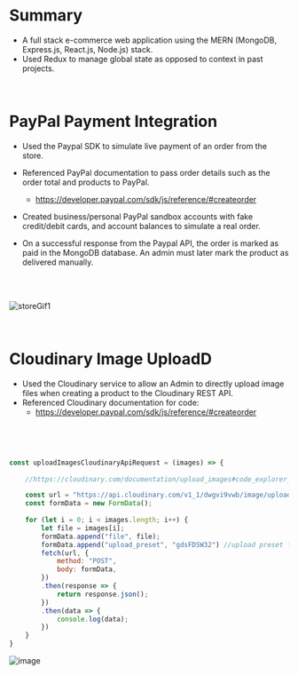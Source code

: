 
<h1>Summary</h1>

- A full stack e-commerce web application using the MERN (MongoDB, Express.js, React.js, Node.js) stack.  
- Used Redux to manage global state as opposed to context in past projects.

<br/>

<h1> PayPal Payment Integration </h1>

- Used the Paypal SDK to simulate live payment of an order from the store. 
- Referenced PayPal documentation to pass order details such as the order total and products to PayPal.
  - https://developer.paypal.com/sdk/js/reference/#createorder
  
- Created business/personal PayPal sandbox accounts with fake credit/debit cards, and account balances to simulate a real order.
- On a successful response from the Paypal API, the order is marked as paid in the MongoDB database.  An admin must later mark the product as delivered manually.

<br/>
<br/>

![storeGif1](https://user-images.githubusercontent.com/91037796/211115640-cd6b2af0-b670-45f9-a01b-c51b9888f107.gif)

<br/>

<h1> Cloudinary Image UploadD </h1>

- Used the Cloudinary service to allow an Admin to directly upload image files when creating a product to the Cloudinary REST API.
- Referenced Cloudinary documentation for code:
  - https://developer.paypal.com/sdk/js/reference/#createorder
  

<br/>
<br/>

```js

const uploadImagesCloudinaryApiRequest = (images) => {
   
    //https://cloudinary.com/documentation/upload_images#code_explorer_upload_multiple_files_using_a_form_unsigned

    const url = "https://api.cloudinary.com/v1_1/dwgvi9vwb/image/upload"  //dwgvi9vwb is env cloud name from cloudinary settings
    const formData = new FormData();
    
    for (let i = 0; i < images.length; i++) {
        let file = images[i];
        formData.append("file", file);
        formData.append("upload_preset", "gdsFDSW32") //upload preset from cloudinary settings
        fetch(url, {
            method: "POST",
            body: formData,
        })
        .then(response => {
            return response.json();
        })
        .then(data => {
            console.log(data);
        })
    }
}
```

![image](https://user-images.githubusercontent.com/91037796/211129433-b4bf4004-d703-40b4-872d-58f732613803.png)


<br/>



